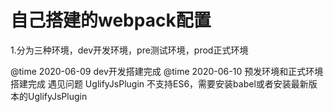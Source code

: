 # 自己搭建的webpack配置

 1.分为三种环境，dev开发环境，pre测试环境，prod正式环境


@time  2020-06-09
dev开发搭建完成
@time  2020-06-10
预发环境和正式环境搭建完成
遇见问题  UglifyJsPlugin 不支持ES6，需要安装babel或者安装最新版本的UglifyJsPlugin
